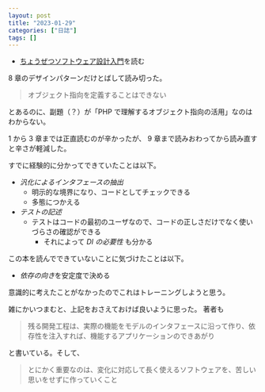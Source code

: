 ```yaml
---
layout: post
title: "2023-01-29"
categories: ["日誌"]
tags: []
---
```


- [ちょうぜつソフトウェア設計入門](https://www.amazon.co.jp/dp/4297132346/)を読む

8 章のデザインパターンだけとばして読み切った。

> オブジェクト指向を定義することはできない

とあるのに、副題（？）が「PHP で理解するオブジェクト指向の活用」なのはわからない。

1 から 3 章までは正直読むのが辛かったが、 9 章まで読みおわってから読み直すと辛さが軽減した。

すでに経験的に分かってできていたことは以下。

- _汎化によるインタフェースの抽出_
  - 明示的な境界になり、コードとしてチェックできる
  - 多態につかえる
- _テストの記述_
  - テストはコードの最初のユーザなので、コードの正しさだけでなく使いづらさの確認ができる
    - それによって _DI の必要性_ も分かる

この本を読んでできていないことに気づけたことは以下。

- *依存の向き*を安定度で決める

意識的に考えたことがなかったのでこれはトレーニングしようと思う。

雑にかいつまむと、上記をおさえておけば良いように思った。 著者も

> 残る開発工程は、実際の機能をモデルのインタフェースに沿って作り、依存性を注入すれば、機能するアプリケーションのできあがり

と書いている。そして、

> とにかく重要なのは、変化に対応して長く使えるソフトウェアを、苦しい思いをせずに作っていくこと
